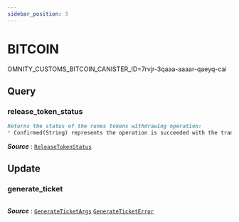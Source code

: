 ```yaml
---
sidebar_position: 3
---
```


# BITCOIN
OMNITY_CUSTOMS_BITCOIN_CANISTER_ID=7rvjr-3qaaa-aaaar-qaeyq-cai

## Query
### release_token_status
```md title="release_token_status(ticket_id: String) -> ReleaseTokenStatus"
Returns the status of the runes tokens withdrawing operation:
* Confirmed(String) represents the operation is succeeded with the transaction hash on bitcoin network.
```
***Source*** : [`ReleaseTokenStatus`](https://github.com/octopus-network/omnity-interoperability/blob/main/customs/bitcoin/src/state.rs#L217)

## Update
### generate_ticket
```md title="generate_ticket(args: GenerateTicketArgs) -> Result<(), GenerateTicketError>"

```
***Source*** : 
[`GenerateTicketArgs`](https://github.com/octopus-network/omnity-interoperability/blob/main/customs/bitcoin/src/updates/generate_ticket.rs#L24)
[`GenerateTicketError`](https://github.com/octopus-network/omnity-interoperability/blob/main/customs/bitcoin/src/updates/generate_ticket.rs#L33)